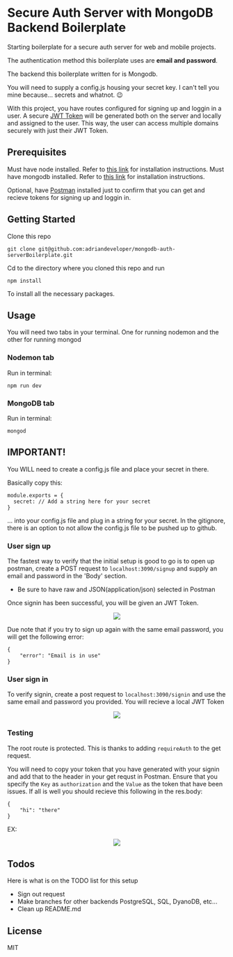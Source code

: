 # Secure Auth Server with MongoDB Backend Boilerplate

Starting boilerplate for a secure auth server for web and mobile projects. 

The authentication method this boilerplate uses are **email and password**.

The backend this boilerplate written for is Mongodb. 

You will need to supply a config.js housing your secret key.  I can't tell you mine because... secrets and whatnot. 😉

With this project, you have routes configured for signing up and loggin in a user.  A secure [JWT Token](https://jwt.io/) will be generated both on the server and locally and assigned to the user. This way, the user can access multiple domains securely with just their JWT Token.

## Prerequisites
Must have node installed.  Refer to [this link](https://nodejs.org/en/ "Node Homepage") for installation instructions.
Must have mongodb installed. Refer to [this link](https://docs.mongodb.com/manual/administration/install-community/ "MongoDb Community Edition Installation") for installation instructions.

Optional, have [Postman](https://www.getpostman.com/ "Postman Homepage") installed just to confirm that you can get and recieve tokens for signing up and loggin in.


## Getting Started
Clone this repo

```
git clone git@github.com:adriandeveloper/mongodb-auth-serverBoilerplate.git
```

Cd to the directory where you cloned this repo and run
```
npm install
```

To install all the necessary packages.

## Usage

You will need two tabs in your terminal.  One for running nodemon and the other for running mongod

### Nodemon tab
Run in terminal:
```
npm run dev
```

### MongoDB tab
Run in terminal:
```
mongod
```

## IMPORTANT!
You WILL need to create a config.js file and place your secret in there.  

Basically copy this:

```
module.exports = {
  secret: // Add a string here for your secret
}
```

... into your config.js file and plug in a string for your secret.
In the gitignore, there is an option to not allow the config.js file to be pushed up to github.  

### User sign up
The fastest way to verify that the initial setup is good to go is to open up postman, create a POST request to ```localhost:3090/signup``` and supply an email and password in the 'Body' section. 

* Be sure to have raw and JSON(application/json) selected in Postman

Once signin has been successful, you will be given an JWT Token.

<p align="center">
  <img src="https://i.imgur.com/3pw46dr.png">
</p>

Due note that if you try to sign up again with the same email password, you will get the following error:

```
{
    "error": "Email is in use"
}
```

### User sign in
To verify signin, create a post request to ```localhost:3090/signin``` and use the same email and password you provided. You will recieve a local JWT Token

<p align="center">
  <img src="https://i.imgur.com/WAraQix.png">
</p>

### Testing
The root route is protected. This is thanks to adding ```requireAuth``` to the  get request.

You will need to copy your token that you have generated with your signin and add that to the header in your get requst in Postman.  Ensure that you specify the ```Key``` as ```authorization``` and the ```Value``` as the token that have been issues.  If all is well you should recieve this following in the res.body:

```
{
    "hi": "there"
}
```

EX:

<p align="center">
  <img src="https://i.imgur.com/gZFQTdG.png">
</p>



## Todos
Here is what is on the TODO list for this setup

- Sign out request
- Make branches for other backends PostgreSQL, SQL, DyanoDB, etc...
- Clean up README.md

## License
MIT
